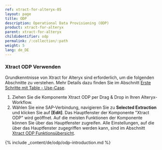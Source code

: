 ```yaml
---
ref: xtract-for-alteryx-05
layout: page
title: ODP
description: Operational Data Provisioning (ODP)
product: xtract-for-alteryx
parent: xtract-for-alteryx
childidentifier: odp
permalink: /:collection/:path
weight: 5
lang: de_DE
---
```


### Xtract ODP Verwenden
Grundkenntnisse von Xtract for Alteryx sind erforderlich, um die folgenden Abschnitte zu verstehen. Mehr Details dazu finden Sie im Abschnitt [Erste Schritte mit Table - Use-Case](./erste-schritte-mit-table).
1. Ziehen Sie die Komponente Xtract ODP per Drag & Drop in Ihren Alteryx-Workflow.
2. Wählen Sie eine SAP-Verbindung, navigieren Sie zu **Selected Extraction** und klicken Sie auf **[Edit]**. Das Hauptfenster der Komponente "Xtract ODP" wird geöffnet.
Auf die meisten Funktionen der Komponente können Sie über das Hauptfenster zugreifen.
Alle Einstellungen, auf die über das Hauptfenster zugegriffen werden kann, sind im Abschnitt [Xtract ODP Funktionsübersicht](./odp/odp-functions-ov).

{% include _content/de/odp/odp-introduction.md %} 

